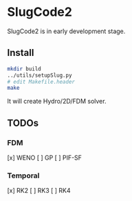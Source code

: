 # SlugCode2

SlugCode2 is in early development stage.

## Install

```sh
mkdir build
../utils/setupSlug.py
# edit Makefile.header
make
```

It will create Hydro/2D/FDM solver.

## TODOs

### FDM

[x] WENO
[ ] GP
[ ] PIF-SF

### Temporal

[x] RK2
[ ] RK3
[ ] RK4
